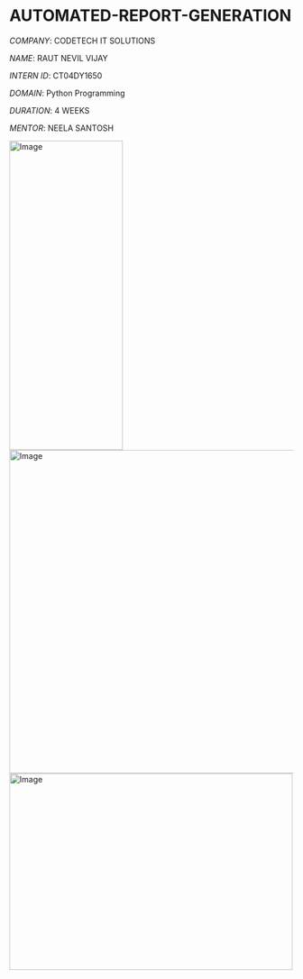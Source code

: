 # AUTOMATED-REPORT-GENERATION

*COMPANY*: CODETECH IT SOLUTIONS

*NAME*: RAUT NEVIL VIJAY

*INTERN ID*: CT04DY1650

*DOMAIN*: Python Programming

*DURATION*: 4 WEEKS

*MENTOR*: NEELA SANTOSH

<img width="201" height="549" alt="Image" src="https://github.com/user-attachments/assets/51fe3ae1-d948-4e9c-9e37-92eced15ef31" />

<img width="780" height="574" alt="Image" src="https://github.com/user-attachments/assets/137c1bc4-b312-40af-8217-19e051b4d5b3" />

<img width="502" height="349" alt="Image" src="https://github.com/user-attachments/assets/be3860bb-1fdb-4ab1-ac85-a2b463ab183f" />
